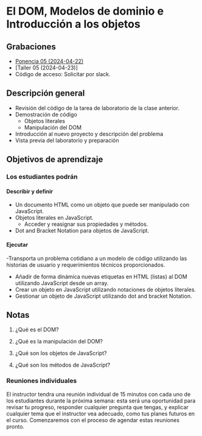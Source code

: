 # El DOM, Modelos de dominio e Introducción a los objetos

## Grabaciones
- [Ponencia 05 (2024-04-22)](https://us06web.zoom.us/rec/share/jLwhM4vHcKswg5UgOBgbP0hV3wDXYpHX55On7x6QfZ9uTYi1_porbD4K9YddU1e0.TPWcJ-SWPOFxCc5g)
- [Taller 05 (2024-04-23)]
- Código de acceso: Solicitar por slack.

## Descripción general

- Revisión del código de la tarea de laboratorio de la clase anterior.
- Demostración de código
  - Objetos literales
  - Manipulación del DOM
- Introducción al nuevo proyecto y descripción del problema
- Vista previa del laboratorio y preparación

## Objetivos de aprendizaje

### Los estudiantes podrán

#### Describir y definir

- Un documento HTML como un objeto que puede ser manipulado con JavaScript.
- Objetos literales en JavaScript.
  - Acceder y reasignar sus propiedades y métodos.
- Dot and Bracket Notation para objetos de JavaScript.

#### Ejecutar

-Transporta un problema cotidiano a un modelo de código utilizando las historias de usuario y requerimientos técnicos proporcionados.
- Añadir de forma dinámica nuevas etiquetas en HTML (listas) al DOM utilizando JavaScript desde un array.
- Crear un objeto en JavaScript utilizando notaciones de objetos literales.
- Gestionar un objeto de JavaScript utilizando dot and bracket Notation.

## Notas

1. ¿Qué es el DOM?

1. ¿Qué es la manipulación del DOM?

1. ¿Qué son los objetos de JavaScript?

1. ¿Qué son los métodos de JavaScript?

### Reuniones individuales

El instructor tendra una reunión individual de 15 minutos con cada uno de los estudiantes durante la próxima semana: esta será una oportunidad para revisar tu progreso, responder cualquier pregunta que tengas, y explicar cualquier tema que el instructor vea adecuado, como tus planes futuros en el curso. Comenzaremos con el proceso de agendar estas reuniones pronto.
